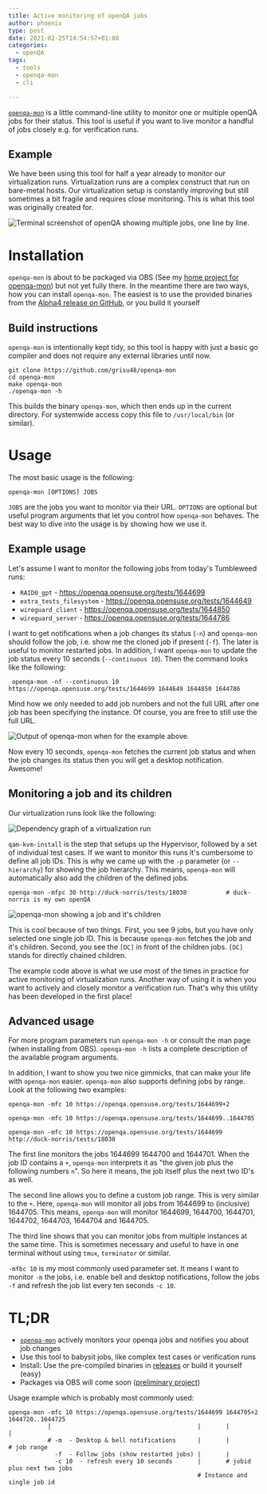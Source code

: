 ```yaml
---
title: Active monitoring of openQA jobs
author: phoenix
type: post
date: 2021-02-25T14:54:57+01:00
categories:
  - openQA
tags:
  - tools
  - openqa-mon
  - cli

---
```

[`openqa-mon`](https://github.com/grisu48/openqa-mon) is a little command-line utility to monitor one or multiple openQA jobs for their status. This tool is useful if you want to live monitor a handful of jobs closely e.g. for verification runs.

## Example

We have been using this tool for half a year already to monitor our virtualization runs. Virtualization runs are a complex construct that run on bare-metal hosts. Our virtualization setup is constantly improving but still sometimes a bit fragile and requires close monitoring. This is what this tool was originally created for.

![Terminal screenshot of openQA showing multiple jobs, one line by line.](openqa-mon.png)

# Installation

`openqa-mon` is about to be packaged via OBS (See my [home project for openqa-mon](https://build.opensuse.org/package/show/home:ph03nix/openqa-mon)) but not yet fully there. In the meantime there are two ways, how you can install `openqa-mon`. The easiest is to use the provided binaries from the [Alpha4 release on GitHub](https://github.com/grisu48/openqa-mon/releases/tag/v0.12a), or you build it yourself

## Build instructions

`openqa-mon` is intentionally kept tidy, so this tool is happy with just a basic go compiler and does not require any external libraries until now.

    git clone https://github.com/grisu48/openqa-mon
    cd openqa-mon
    make openqa-mon
    ./openqa-mon -h

This builds the binary `openqa-mon`, which then ends up in the current directory. For systemwide access copy this file to `/usr/local/bin` (or similar).

# Usage

The most basic usage is the following:

    openqa-mon [OPTIONS] JOBS

`JOBS` are the jobs you want to monitor via their URL. `OPTIONS` are optional but useful program arguments that let you control how `openqa-mon` behaves. The best way to dive into the usage is by showing how we use it.

## Example usage

Let's assume I want to monitor the following jobs from today's Tumbleweed runs:

* `RAID0_gpt` - https://openqa.opensuse.org/tests/1644699
* `extra_tests_filesystem` - https://openqa.opensuse.org/tests/1644649
* `wireguard_client` - https://openqa.opensuse.org/tests/1644850
* `wireguard_server` - https://openqa.opensuse.org/tests/1644786

I want to get notifications when a job changes its status (`-n`) and
 `openqa-mon` should follow the job, i.e. show me the cloned job if present (`-f`). The later is useful to monitor restarted jobs. In addition, I want `openqa-mon` to update the job status every 10 seconds (`--continuous 10`). Then the command looks like the following:
 
     openqa-mon -nf --continuous 10 https://openqa.opensuse.org/tests/1644699 1644649 1644850 1644786

Mind how we only needed to add job numbers and not the full URL after one job has been specifying the instance. Of course, you are free to still use the full URL.

![Output of openqa-mon when for the example above.](openqa-mon-example.png)

Now every 10 seconds, `openqa-mon` fetches the current job status and when the job changes its status then you will get a desktop notification. Awesome!

## Monitoring a job and its children

Our virtualization runs look like the following:

![Dependency graph of a virtualization run](virt-runs.png)

`qam-kvm-install` is the step that setups up the Hypervisor, followed by a set of individual test cases. If we want to monitor this runs it's cumbersome to define all job IDs. This is why we came up with the `-p` parameter (or `--hierarchy`) for showing the job hierarchy. This means, `openqa-mon` will automatically also add the children of the defined jobs.

    openqa-mon -mfpc 30 http://duck-norris/tests/18038           # duck-norris is my own openQA

![openqa-mon showing a job and it's children](openqa-mon-children.png)

This is cool because of two things. First, you see 9 jobs, but you have only selected one single job ID. This is because `openqa-mon` fetches the job and it's children. Second, you see the `[DC]` in front of the children jobs. `[DC]` stands for directly chained children.

The example code above is what we use most of the times in practice for active monitoring of virtualization runs. Another way of using it is when you want to actively and closely monitor a verification run. That's why this utility has been developed in the first place!

## Advanced usage

For more program parameters run `openqa-mon -h` or consult the man page (when installing from OBS). `openqa-mon -h` lists a complete description of the available program arguments.

In addition, I want to show you two nice gimmicks, that can make your life with `openqa-mon` easier. `openqa-mon` also supports defining jobs by range. Look at the following two examples:


    openqa-mon -mfc 10 https://openqa.opensuse.org/tests/1644699+2
    
    openqa-mon -mfc 10 https://openqa.opensuse.org/tests/1644699..1644705
    
    openqa-mon -mfc 10 https://openqa.opensuse.org/tests/1644699 http://duck-norris/tests/18038

The first line monitors the jobs 1644699 1644700 and 1644701. When the job ID contains a `+`, `openqa-mon` interprets it as "the given job plus the following numbers `n`". So here it means, the job itself plus the next two ID's as well.

The second line allows you to define a custom job range. This is very similar to the `+`. Here, `openqa-mon` will monitor all jobs from 1644699 to (inclusive) 1644705. This means, `openqa-mon` will monitor 1644699, 1644700, 1644701, 1644702, 1644703, 1644704 and 1644705.

The third line shows that you can monitor jobs from multiple instances at the same time. This is sometimes necessary and useful to have in one terminal without using `tmux`, `terminator` or similar.

`-mfbc 10` is my most commonly used parameter set. It means I want to monitor `-m` the jobs, i.e. enable bell and desktop notifications, follow the jobs `-f` and refresh the job list every ten seconds `-c 10`.

# TL;DR

* [`openqa-mon`](https://github.com/grisu48/openqa-mon) actively monitors your openqa jobs and notifies you about job changes
* Use this tool to babysit jobs, like complex test cases or verification runs
* Install: Use the pre-compiled binaries in [releases](https://github.com/grisu48/openqa-mon/releases) or build it yourself (easy)
* Packages via OBS will come soon ([preliminary project](https://build.opensuse.org/package/show/home:ph03nix/openqa-mon))

Usage example which is probably most commonly used:

    openqa-mon -mfc 10 https://openqa.opensuse.org/tests/1644699 1644705+2 1644720..1644725
               |                                         |       |         |
               # -m  - Desktop & bell notifications      |       |         # job range
                 -f  - Follow jobs (show restarted jobs) |       |
                 -c 10  - refresh every 10 seconds       |       # jobid plus next two jobs
                                                         # Instance and single job id